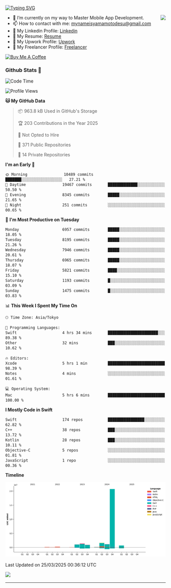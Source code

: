 
[![Typing SVG](https://readme-typing-svg.demolab.com/?lines=Thank+You+For+Visiting!!;You+Are+Welcome✨;I+am+Kyo+Yamamoto;Mobile+Developer)](https://git.io/typing-svg)
<p>
<img align="right" src="https://media.giphy.com/media/26ufdb3cYKwbRtYVW/giphy.gif" style="max-width:100%;" height="150px">

- 🌱 I’m currently on my way to Master Mobile App Development.
- 📫 How to contact with me: mynameisyamamotodesu@gmail.com
- 🔗 My Linkedin Profile: [Linkedin](https://www.linkedin.com/in/kyo-yamamoto-a2ab50239)
- 🔗 My Resume: [Resume](https://www.kickresume.com/cv/rNok4e/)
- 🔗 My Upwork Profile: [Upwork](https://www.upwork.com/freelancers/~01aa9115102bb4af25)
- 🔗 My Freelancer Profile: [Freelancer](https://www.freelancer.com/u/yamamotodesu)

<a href="https://www.buymeacoffee.com/kyoyamamoto" target="_blank"><img src="https://cdn.buymeacoffee.com/buttons/default-orange.png" alt="Buy Me A Coffee" height="41" width="174"></a>

### Github Stats 🥇 
<!--START_SECTION:waka-->
![Code Time](http://img.shields.io/badge/Code%20Time-1%2C092%20hrs%2030%20mins-blue)

![Profile Views](http://img.shields.io/badge/Profile%20Views-0-blue)

**🐱 My GitHub Data** 

> 📦 963.8 kB Used in GitHub's Storage 
 > 
> 🏆 203 Contributions in the Year 2025
 > 
> 🚫 Not Opted to Hire
 > 
> 📜 371 Public Repositories 
 > 
> 🔑 14 Private Repositories 
 > 
**I'm an Early 🐤** 

```text
🌞 Morning                10489 commits       ███████░░░░░░░░░░░░░░░░░░   27.21 % 
🌆 Daytime                19467 commits       █████████████░░░░░░░░░░░░   50.50 % 
🌃 Evening                8345 commits        █████░░░░░░░░░░░░░░░░░░░░   21.65 % 
🌙 Night                  251 commits         ░░░░░░░░░░░░░░░░░░░░░░░░░   00.65 % 
```
📅 **I'm Most Productive on Tuesday** 

```text
Monday                   6957 commits        █████░░░░░░░░░░░░░░░░░░░░   18.05 % 
Tuesday                  8195 commits        █████░░░░░░░░░░░░░░░░░░░░   21.26 % 
Wednesday                7946 commits        █████░░░░░░░░░░░░░░░░░░░░   20.61 % 
Thursday                 6965 commits        █████░░░░░░░░░░░░░░░░░░░░   18.07 % 
Friday                   5821 commits        ████░░░░░░░░░░░░░░░░░░░░░   15.10 % 
Saturday                 1193 commits        █░░░░░░░░░░░░░░░░░░░░░░░░   03.09 % 
Sunday                   1475 commits        █░░░░░░░░░░░░░░░░░░░░░░░░   03.83 % 
```


📊 **This Week I Spent My Time On** 

```text
🕑︎ Time Zone: Asia/Tokyo

💬 Programming Languages: 
Swift                    4 hrs 34 mins       ██████████████████████░░░   89.38 % 
Other                    32 mins             ███░░░░░░░░░░░░░░░░░░░░░░   10.62 % 

🔥 Editors: 
Xcode                    5 hrs 1 min         █████████████████████████   98.39 % 
Notes                    4 mins              ░░░░░░░░░░░░░░░░░░░░░░░░░   01.61 % 

💻 Operating System: 
Mac                      5 hrs 6 mins        █████████████████████████   100.00 % 
```

**I Mostly Code in Swift** 

```text
Swift                    174 repos           ████████████████░░░░░░░░░   62.82 % 
C++                      38 repos            ███░░░░░░░░░░░░░░░░░░░░░░   13.72 % 
Kotlin                   28 repos            ███░░░░░░░░░░░░░░░░░░░░░░   10.11 % 
Objective-C              5 repos             ░░░░░░░░░░░░░░░░░░░░░░░░░   01.81 % 
JavaScript               1 repo              ░░░░░░░░░░░░░░░░░░░░░░░░░   00.36 % 
```



**Timeline**

![Lines of Code chart](https://raw.githubusercontent.com/YamamotoDesu/YamamotoDesu/main/assets/bar_graph.png)


 Last Updated on 25/03/2025 00:36:12 UTC
<!--END_SECTION:waka-->

![](https://github-profile-summary-cards.vercel.app/api/cards/profile-details?username=YamamotoDesu&theme=vue)

----
